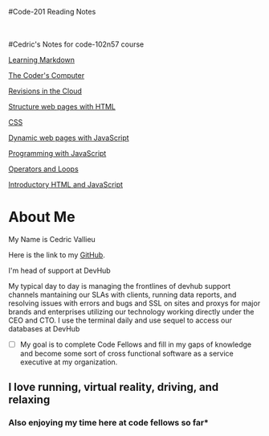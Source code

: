 #Code-201 Reading Notes
<br>
<br>
<br>

#Cedric's Notes for code-102n57 course

[Learning Markdown](markdown.md)
<br>

[The Coder's Computer](TheCodersComputer.md)
<br>

[Revisions in the Cloud](revisions.md)
<br>

[Structure web pages with HTML](html.markdown.md)

[CSS](CSS.md)

[Dynamic web pages with JavaScript](dynamic-web-pages-with-javascript.md)

[Programming with JavaScript](programming-with-javascript.md)

[Operators and Loops](operators-and-loops.md)

[Introductory HTML and JavaScript](class-01.md)


# About Me

My Name is Cedric Vallieu

Here is the link to my [GitHub](https://github.com/Smacksmack206).

I'm head of support at DevHub 

My typical day to day is managing the frontlines of devhub support channels mantaining our SLAs with clients, running data reports, and resolving issues with errors and bugs and SSL on sites and proxys for major brands and enterprises utilizing our technology working directly under the CEO and CTO.
I use the terminal daily and use sequel to access our databases at DevHub


- [ ]  My goal is to complete Code Fellows and fill in my gaps of knowledge and become some sort of cross functional software as a service executive at my organization. 

## I love running, virtual reality, driving, and relaxing


### Also enjoying my time here at code fellows so far*
